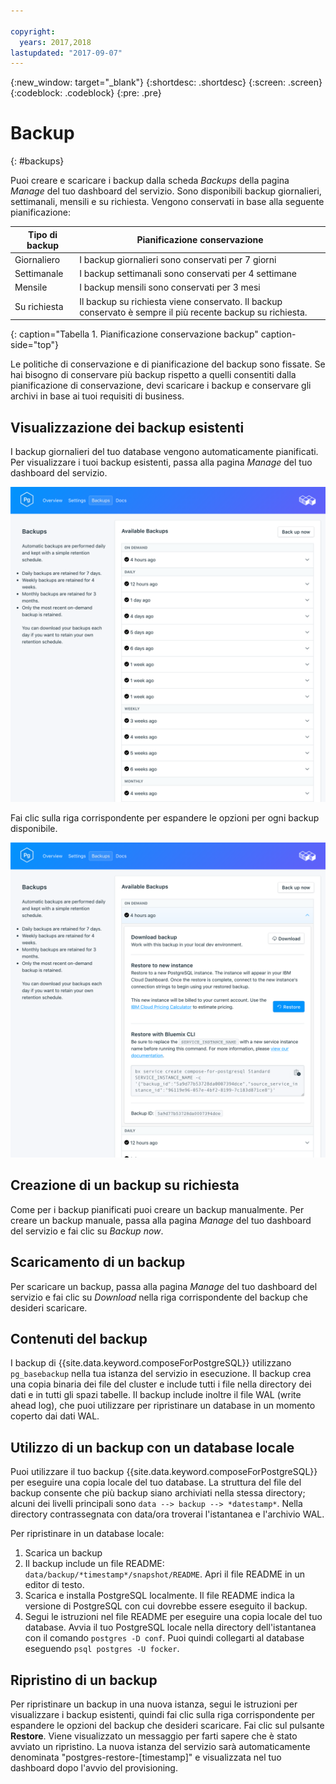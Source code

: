 ```yaml
---

copyright:
  years: 2017,2018
lastupdated: "2017-09-07"
---
```


{:new_window: target="_blank"}
{:shortdesc: .shortdesc}
{:screen: .screen}
{:codeblock: .codeblock}
{:pre: .pre}

# Backup
{: #backups}

Puoi creare e scaricare i backup dalla scheda _Backups_ della pagina _Manage_ del tuo dashboard del servizio. Sono disponibili backup giornalieri, settimanali, mensili e su richiesta. Vengono conservati in base alla seguente pianificazione:

Tipo di backup|Pianificazione conservazione
----------|-----------
Giornaliero|I backup giornalieri sono conservati per 7 giorni
Settimanale|I backup settimanali sono conservati per 4 settimane
Mensile|I backup mensili sono conservati per 3 mesi
Su richiesta|Il backup su richiesta viene conservato. Il backup conservato è sempre il più recente backup su richiesta.
{: caption="Tabella 1. Pianificazione conservazione backup" caption-side="top"}

Le politiche di conservazione e di pianificazione del backup sono fissate. Se hai bisogno di conservare più backup rispetto a quelli consentiti dalla pianificazione di conservazione, devi scaricare i backup e conservare gli archivi in base ai tuoi requisiti di business.

## Visualizzazione dei backup esistenti

I backup giornalieri del tuo database vengono automaticamente pianificati. Per visualizzare i tuoi backup esistenti, passa alla pagina *Manage* del tuo dashboard del servizio. 

![Backup](./images/postgres-backups-show.png "Un elenco di backup nel dashboard del servizio")

Fai clic sulla riga corrispondente per espandere le opzioni per ogni backup disponibile.

![Opzioni backup](./images/postgres-backups-options.png "Opzioni per il backup.") 

## Creazione di un backup su richiesta

Come per i backup pianificati puoi creare un backup manualmente. Per creare un backup manuale, passa alla pagina *Manage* del tuo dashboard del servizio e fai clic su *Backup now*.

## Scaricamento di un backup

Per scaricare un backup, passa alla pagina *Manage* del tuo dashboard del servizio e fai clic su *Download* nella riga corrispondente del backup che desideri scaricare.

## Contenuti del backup

I backup di {{site.data.keyword.composeForPostgreSQL}} utilizzano `pg_basebackup` nella tua istanza del servizio in esecuzione. Il backup crea una copia binaria dei file del cluster e include tutti i file nella directory dei dati e in tutti gli spazi tabelle. Il backup include inoltre il file WAL (write ahead log), che puoi utilizzare per ripristinare un database in un momento coperto dai dati WAL.

## Utilizzo di un backup con un database locale

Puoi utilizzare il tuo backup {{site.data.keyword.composeForPostgreSQL}} per eseguire una copia locale del tuo database. La struttura del file del backup consente che più backup siano archiviati nella stessa directory; alcuni dei livelli principali sono `data --> backup --> *datestamp*`. Nella directory contrassegnata con data/ora troverai l'istantanea e l'archivio WAL.

Per ripristinare in un database locale:

1. Scarica un backup
2. Il backup include un file README: `data/backup/*timestamp*/snapshot/README`. Apri il file README in un editor di testo.
3. Scarica e installa PostgreSQL localmente. Il file README indica la versione di PostgreSQL con cui dovrebbe essere eseguito il backup.
4. Segui le istruzioni nel file README per eseguire una copia locale del tuo database. Avvia il tuo PostgreSQL locale nella directory dell'istantanea con il comando `postgres -D conf`. Puoi quindi collegarti al database eseguendo `psql postgres -U focker`.

## Ripristino di un backup

Per ripristinare un backup in una nuova istanza, segui le istruzioni per visualizzare i backup esistenti, quindi fai clic sulla riga corrispondente per espandere le opzioni del backup che desideri scaricare. Fai clic sul pulsante **Restore**. Viene visualizzato un messaggio per farti sapere che è stato avviato un ripristino. La nuova istanza del servizio sarà automaticamente denominata "postgres-restore-[timestamp]" e visualizzata nel tuo dashboard dopo l'avvio del provisioning.
